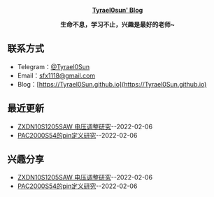 **<p align="center">[Tyrael0sun' Blog](https://Tyrael0Sun.github.io)</p>**
**<p align="center">生命不息，学习不止，兴趣是最好的老师~</p>**

## 联系方式
- Telegram：[@Tyrael0Sun](https://t.me/Tyrael0Sun)
- Email：[sfx1118@gmail.com](mailto:sfx1118@gmail.com)
- Blog：[https://Tyrael0Sun.github.io](https://Tyrael0Sun.github.io)
## 最近更新
- [ZXDN10S1205SAW 电压调整研究](https://github.com/Tyrael0sun/hwblog/issues/2)--2022-02-06
- [PAC2000S54的pin定义研究](https://github.com/Tyrael0sun/hwblog/issues/1)--2022-02-06
## 兴趣分享
- [ZXDN10S1205SAW 电压调整研究](https://github.com/Tyrael0sun/hwblog/issues/2)--2022-02-06
- [PAC2000S54的pin定义研究](https://github.com/Tyrael0sun/hwblog/issues/1)--2022-02-06
